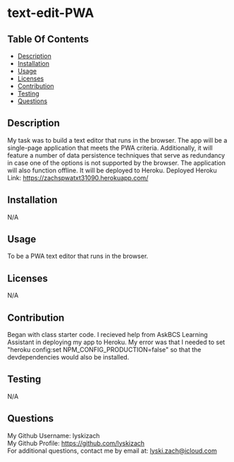 # text-edit-PWA
  

  ## Table Of Contents
  - [Description](#description)
  - [Installation](#installation)
  - [Usage](#usage)
  - [Licenses](#licenses)
  - [Contribution](#contribution)
  - [Testing](#testing)
  - [Questions](#questions)

  ## Description
  My task was to build a text editor that runs in the browser. The app will be a single-page application that meets the PWA criteria. Additionally, it will feature a number of data persistence techniques that serve as redundancy in case one of the options is not supported by the browser. The application will also function offline. It will be deployed to Heroku.
  Deployed Heroku Link: https://zachspwatxt31090.herokuapp.com/

  ## Installation
  N/A

  ## Usage
  To be a PWA text editor that runs in the browser.

  ## Licenses
  N/A

  ## Contribution
  Began with class starter code.
  I recieved help from AskBCS Learning Assistant in deploying my app to Heroku. My error was that I needed to set "heroku config:set NPM_CONFIG_PRODUCTION=false" so that the devdependencies would also be installed.

  ## Testing
  N/A

  ## Questions
  My Github Username: lyskizach  
  My Github Profile: https://github.com/lyskizach  
  For additional questions, contact me by email at: lyski.zach@icloud.com  
  
